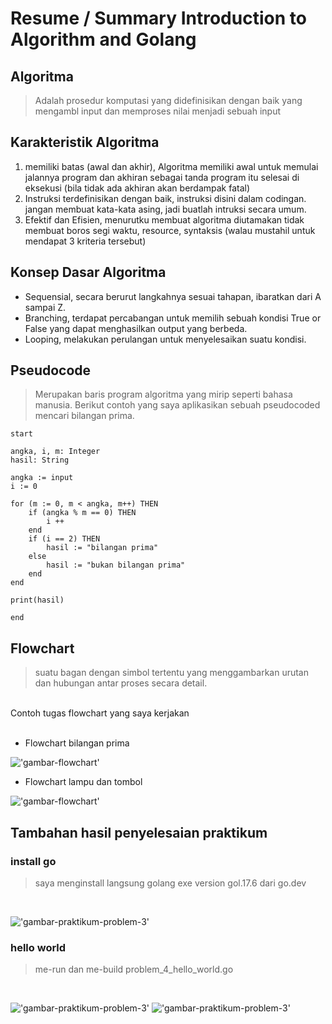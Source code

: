 # Resume / Summary Introduction to Algorithm and Golang

## Algoritma
> Adalah prosedur komputasi yang didefinisikan dengan baik yang mengambl input dan memproses nilai menjadi sebuah input

## Karakteristik Algoritma
1. memiliki batas (awal dan akhir), Algoritma memiliki awal untuk memulai jalannya program dan akhiran sebagai tanda program itu selesai di eksekusi (bila tidak ada akhiran akan berdampak fatal)
2. Instruksi terdefinisikan dengan baik, instruksi disini dalam codingan. jangan membuat kata-kata asing, jadi buatlah intruksi secara umum.
3. Efektif dan Efisien, menurutku membuat algoritma diutamakan tidak membuat boros segi waktu, resource, syntaksis (walau mustahil untuk mendapat 3 kriteria tersebut)

## Konsep Dasar Algoritma
* Sequensial, secara berurut langkahnya sesuai tahapan, ibaratkan dari A sampai Z.
* Branching, terdapat percabangan untuk memilih sebuah kondisi True or False yang dapat menghasilkan output yang berbeda.
* Looping, melakukan perulangan untuk menyelesaikan suatu kondisi. 

## Pseudocode
> Merupakan baris program algoritma yang mirip seperti bahasa manusia. Berikut contoh yang saya aplikasikan sebuah pseudocoded mencari bilangan prima. <br/>
```
start

angka, i, m: Integer
hasil: String

angka := input
i := 0

for (m := 0, m < angka, m++) THEN
    if (angka % m == 0) THEN
        i ++
    end
    if (i == 2) THEN
        hasil := "bilangan prima"
    else 
        hasil := "bukan bilangan prima"
    end
end

print(hasil)

end
 ```

## Flowchart
> suatu bagan dengan simbol tertentu yang menggambarkan urutan dan hubungan antar proses secara detail.
<br/>
Contoh tugas flowchart yang saya kerjakan
<br/><br/>

* Flowchart bilangan prima

!['gambar-flowchart'](./screenshot/flowchart_problem_1.png)
* Flowchart lampu dan tombol

!['gambar-flowchart'](./screenshot/flowchart_problem_2.png)

## Tambahan hasil penyelesaian praktikum

### install go
> saya menginstall langsung golang exe version gol.17.6 dari go.dev
<br/>

!['gambar-praktikum-problem-3'](./screenshot/problem_3_install_go.png)

### hello world
> me-run dan me-build problem_4_hello_world.go
<br/>

!['gambar-praktikum-problem-3'](./screenshot/problem_4_hello_world_build.png)
!['gambar-praktikum-problem-3'](./screenshot/problem_4_hello_world_output.png)
